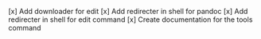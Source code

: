 [x] Add downloader for edit
[x] Add redirecter in shell for pandoc
[x] Add redirecter in shell for edit command
[x] Create documentation for the tools command